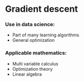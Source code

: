 # Gradient descent

### Use in data science:

* Part of many learning algorithms
* General optimization 

### Applicable mathematics:

* Multi variable calculus
* Optimization theory
* Linear algebra